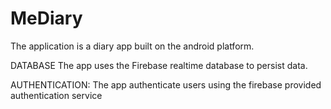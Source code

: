 # MeDiary
The application is a diary app built on the android platform.

DATABASE
The app uses the Firebase realtime database to persist data.

AUTHENTICATION:
The app authenticate users using the firebase provided authentication service
